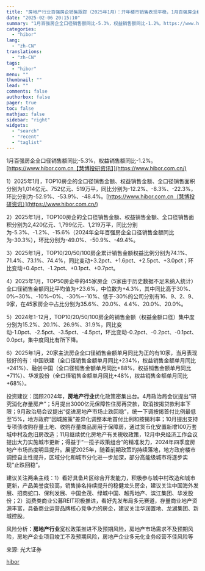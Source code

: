 ```yaml
---
title: "房地产行业百强房企销售跟踪（2025年1月）：开年楼市销售表现平稳，1月百强房企权益销售额同比负1％"
date: "2025-02-06 20:15:10"
summary: "1月百强房企全口径销售额同比-5.3%，权益销售额同比-1.2%。https://www.hi..."
categories:
  - "hibor"
lang:
  - "zh-CN"
translations:
  - "zh-CN"
tags:
  - "hibor"
menu: ""
thumbnail: ""
lead: ""
comments: false
authorbox: false
pager: true
toc: false
mathjax: false
sidebar: "right"
widgets:
  - "search"
  - "recent"
  - "taglist"
---
```


1月百强房企全口径销售额同比-5.3%，权益销售额同比-1.2%。[https://www.hibor.com.cn【慧博投研资讯】](https://www.hibor.com.cn/)

1）2025年1月，TOP10房企的全口径销售金额、权益销售金额、全口径销售面积分别为1,014亿元、752亿元、519万平，同比分别为-12.2%、-8.3%、-22.3%，环比分别为-52.9%、-53.9%、-48.4%。[https://www.hibor.com.cn（慧博投研资讯）](https://www.hibor.com.cn/)

2）2025年1月，TOP100房企的全口径销售金额、权益销售金额、全口径销售面积分别为2,420亿元、1,799亿元、1,219万平，同比分别为-5.3%、-1.2%、-15.6%（2024年全年百强房企全口径销售金额同比为-30.3%），环比分别为-49.0%、-50.9%、-49.4%。

3）2025年1月，TOP10/20/50/100房企累计销售金额权益比例分别为74.1%、71.4%、73.1%、74.4%，同比变动+3.2pct、+1.6pct、+2.5pct、+3.0pct；环比变动+0.4pct、-1.2pct、+0.1pct、+0.7pct。

4）2025年1月，TOP50房企中的45家房企（5家由于历史数据不足未纳入统计）全口径销售金额同比平均值为+23.6%，中位数为+4.3%，其中同比高于30%、0%~30%、-10%~0%、-30%~-10%、低于-30%的公司分别有16、9、2、9、9家，在45家房企中占比分别为35.6%、20.0%、4.4%、20.0%、20.0%。

5）2024年1-12月，TOP10/20/50/100房企的销售金额（权益金额口径）集中度分别为15.2%、20.1%、26.9%、31.9%，同比变动-1.0pct、-2.5pct、-3.5pct、-4.5pct，环比变动-0.2pct、-0.2pct、-0.1pct、0.0pct，集中度同比有所下降。

6）2025年1月，20家主流房企全口径销售金额单月同比为正的有10家，当月表现较好的有：中国铁建（全口径销售金额单月同比+234%，权益销售金额单月同比+241%）、融创中国（全口径销售金额单月同比+88%，权益销售金额单月同比+71%）、华发股份（全口径销售金额单月同比+48%，权益销售金额单月同比+68%）。

投资建议：回顾2024年，**房地产行业**优化政策密集出台。4月政治局会议提出“研究消化存量房产”；5月提出3000亿元保障性住房再贷款，取消按揭贷款利率下限；9月政治局会议提出“促进房地产市场止跌回稳”，统一下调按揭首付比例最低至15%，地方政府“因城施策”差异化调整本地首付比例和按揭利率；10月提出支持专项债收购存量土地、收购存量商品房用于保障房，通过货币化安置新增100万套城中村及危旧房改造；11月继续优化房地产有关税收政策，12月中央经济工作会议提出大力实施城市更新；得益于“一揽子政策组合”的精准发力，2024年四季度房地产市场热度明显提升。展望2025年，随着前期政策的持续落地，地方政府楼市调控自主性提升，区域分化和城市分化进一步加深，部分高能级城市将逐步实现“止跌回稳”。

建议关注两条主线：1）看好具备片区综合开发能力，积极参与城中村改造和城市更新，产品美誉度较高，销售排名持续提升的稳健龙头房企，建议关注中国海外发展、招商蛇口、保利发展、中国金茂、绿城中国、越秀地产、滨江集团、华发股份；2）消费类商业公募REIT积极推进，看好先发布局多元赛道，存量商业地产资源丰富，具备商业运营品牌核心竞争力的房企，建议关注华润置地、龙湖集团、新城控股。

风险分析：**房地产行业**宽松政策推进不及预期风险，房地产市场需求不及预期风险，房地产企业项目竣工不及预期风险，房地产企业多元化业务经营不佳风险等

来源: 光大证券

[hibor](https://www.hibor.com.cn/data/ae715237db2fd750a682e65af7969a5b.html)
